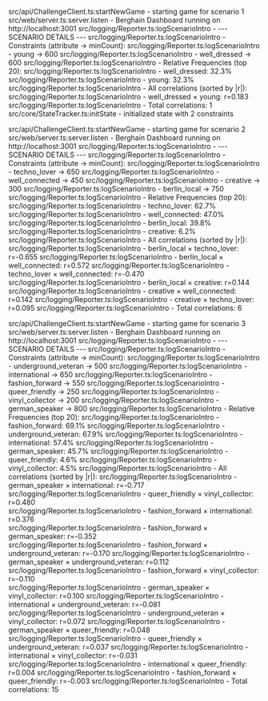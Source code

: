 
src/api/ChallengeClient.ts:startNewGame - starting game for scenario 1
src/web/server.ts:server.listen - Berghain Dashboard running on http://localhost:3001
src/logging/Reporter.ts:logScenarioIntro - --- SCENARIO DETAILS ---
src/logging/Reporter.ts:logScenarioIntro - Constraints (attribute → minCount):
src/logging/Reporter.ts:logScenarioIntro -   young → 600
src/logging/Reporter.ts:logScenarioIntro -   well_dressed → 600
src/logging/Reporter.ts:logScenarioIntro - Relative Frequencies (top 20):
src/logging/Reporter.ts:logScenarioIntro -   well_dressed: 32.3%
src/logging/Reporter.ts:logScenarioIntro -   young: 32.3%
src/logging/Reporter.ts:logScenarioIntro - All correlations (sorted by |r|):
src/logging/Reporter.ts:logScenarioIntro -   well_dressed × young: r=0.183
src/logging/Reporter.ts:logScenarioIntro - Total correlations: 1
src/core/StateTracker.ts:initState - initialized state with 2 constraints


src/api/ChallengeClient.ts:startNewGame - starting game for scenario 2
src/web/server.ts:server.listen - Berghain Dashboard running on http://localhost:3001
src/logging/Reporter.ts:logScenarioIntro - --- SCENARIO DETAILS ---
src/logging/Reporter.ts:logScenarioIntro - Constraints (attribute → minCount):
src/logging/Reporter.ts:logScenarioIntro -   techno_lover → 650
src/logging/Reporter.ts:logScenarioIntro -   well_connected → 450
src/logging/Reporter.ts:logScenarioIntro -   creative → 300
src/logging/Reporter.ts:logScenarioIntro -   berlin_local → 750
src/logging/Reporter.ts:logScenarioIntro - Relative Frequencies (top 20):
src/logging/Reporter.ts:logScenarioIntro -   techno_lover: 62.7%
src/logging/Reporter.ts:logScenarioIntro -   well_connected: 47.0%
src/logging/Reporter.ts:logScenarioIntro -   berlin_local: 39.8%
src/logging/Reporter.ts:logScenarioIntro -   creative: 6.2%
src/logging/Reporter.ts:logScenarioIntro - All correlations (sorted by |r|):
src/logging/Reporter.ts:logScenarioIntro -   berlin_local × techno_lover: r=-0.655
src/logging/Reporter.ts:logScenarioIntro -   berlin_local × well_connected: r=0.572
src/logging/Reporter.ts:logScenarioIntro -   techno_lover × well_connected: r=-0.470
src/logging/Reporter.ts:logScenarioIntro -   berlin_local × creative: r=0.144
src/logging/Reporter.ts:logScenarioIntro -   creative × well_connected: r=0.142
src/logging/Reporter.ts:logScenarioIntro -   creative × techno_lover: r=0.095
src/logging/Reporter.ts:logScenarioIntro - Total correlations: 6


src/api/ChallengeClient.ts:startNewGame - starting game for scenario 3
src/web/server.ts:server.listen - Berghain Dashboard running on http://localhost:3001
src/logging/Reporter.ts:logScenarioIntro - --- SCENARIO DETAILS ---
src/logging/Reporter.ts:logScenarioIntro - Constraints (attribute → minCount):
src/logging/Reporter.ts:logScenarioIntro -   underground_veteran → 500
src/logging/Reporter.ts:logScenarioIntro -   international → 650
src/logging/Reporter.ts:logScenarioIntro -   fashion_forward → 550
src/logging/Reporter.ts:logScenarioIntro -   queer_friendly → 250
src/logging/Reporter.ts:logScenarioIntro -   vinyl_collector → 200
src/logging/Reporter.ts:logScenarioIntro -   german_speaker → 800
src/logging/Reporter.ts:logScenarioIntro - Relative Frequencies (top 20):
src/logging/Reporter.ts:logScenarioIntro -   fashion_forward: 69.1%
src/logging/Reporter.ts:logScenarioIntro -   underground_veteran: 67.9%
src/logging/Reporter.ts:logScenarioIntro -   international: 57.4%
src/logging/Reporter.ts:logScenarioIntro -   german_speaker: 45.7%
src/logging/Reporter.ts:logScenarioIntro -   queer_friendly: 4.6%
src/logging/Reporter.ts:logScenarioIntro -   vinyl_collector: 4.5%
src/logging/Reporter.ts:logScenarioIntro - All correlations (sorted by |r|):
src/logging/Reporter.ts:logScenarioIntro -   german_speaker × international: r=-0.717       
src/logging/Reporter.ts:logScenarioIntro -   queer_friendly × vinyl_collector: r=0.480      
src/logging/Reporter.ts:logScenarioIntro -   fashion_forward × international: r=0.376       
src/logging/Reporter.ts:logScenarioIntro -   fashion_forward × german_speaker: r=-0.352     
src/logging/Reporter.ts:logScenarioIntro -   fashion_forward × underground_veteran: r=-0.170
src/logging/Reporter.ts:logScenarioIntro -   german_speaker × underground_veteran: r=0.112  
src/logging/Reporter.ts:logScenarioIntro -   fashion_forward × vinyl_collector: r=-0.110    
src/logging/Reporter.ts:logScenarioIntro -   german_speaker × vinyl_collector: r=0.100
src/logging/Reporter.ts:logScenarioIntro -   international × underground_veteran: r=-0.081
src/logging/Reporter.ts:logScenarioIntro -   underground_veteran × vinyl_collector: r=0.072
src/logging/Reporter.ts:logScenarioIntro -   german_speaker × queer_friendly: r=0.048
src/logging/Reporter.ts:logScenarioIntro -   queer_friendly × underground_veteran: r=0.037
src/logging/Reporter.ts:logScenarioIntro -   international × vinyl_collector: r=-0.031
src/logging/Reporter.ts:logScenarioIntro -   international × queer_friendly: r=0.004
src/logging/Reporter.ts:logScenarioIntro -   fashion_forward × queer_friendly: r=-0.003
src/logging/Reporter.ts:logScenarioIntro - Total correlations: 15
